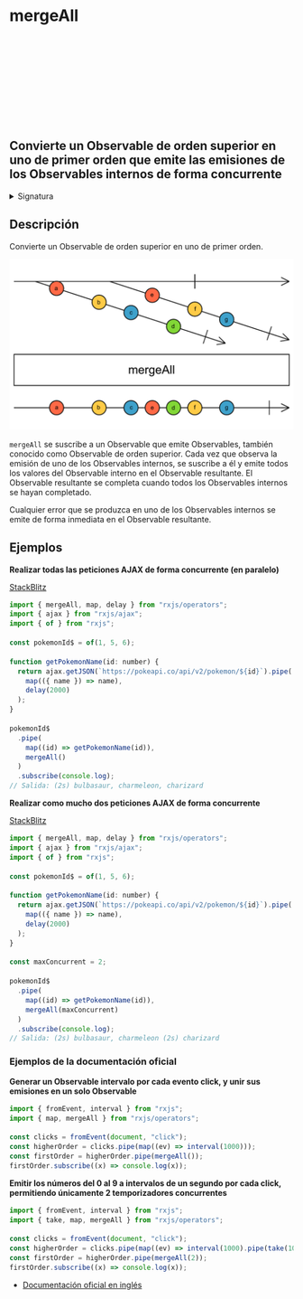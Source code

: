 <div class="page-heading">

# mergeAll

<a target="_blank" href="https://github.com/ReactiveX/rxjs/blob/master/src/internal/operators/mergeAll.ts">
<svg>
  <use xlink:href="/assets/icons/github.svg#github"></use>
</svg>
</a>
</div>

<h2 class="subtitle"> Convierte un Observable de orden superior en uno de primer orden que emite las emisiones de los Observables internos de forma concurrente
</h2>

<details>
<summary>Signatura</summary>

### Firma

`mergeAll<T>(concurrent: number = Number.POSITIVE_INFINITY): OperatorFunction<ObservableInput<T>, T>`

### Parámetros

<table>
<tr><td>concurrent</td><td>Opcional. El valor por defecto es <code>Number.POSITIVE_INFINITY</code>.
El máximo número de Observables internos suscritos concurrentemente.</td></tr>
</table>

### Retorna

`OperatorFunction<ObservableInput<T>, T>`: Un Observable que emite los valores de todos los Observables internos que emita el Observable fuente.

</details>

## Descripción

Convierte un Observable de orden superior en uno de primer orden.

<img src="assets/images/marble-diagrams/join-creation/mergeAll.png" alt="Diagrama de canicas del operador mergeAll">

`mergeAll` se suscribe a un Observable que emite Observables, también conocido como Observable de orden superior. Cada vez que observa la emisión de uno de los Observables internos, se suscribe a él y emite todos los valores del Observable interno en el Observable resultante. El Observable resultante se completa cuando todos los Observables internos se hayan completado.

Cualquier error que se produzca en uno de los Observables internos se emite de forma inmediata en el Observable resultante.

## Ejemplos

**Realizar todas las peticiones AJAX de forma concurrente (en paralelo)**

<a target="_blank" href="https://stackblitz.com/edit/docu-rxjs-mergeall?file=index.ts">StackBlitz</a>

```javascript
import { mergeAll, map, delay } from "rxjs/operators";
import { ajax } from "rxjs/ajax";
import { of } from "rxjs";

const pokemonId$ = of(1, 5, 6);

function getPokemonName(id: number) {
  return ajax.getJSON(`https://pokeapi.co/api/v2/pokemon/${id}`).pipe(
    map(({ name }) => name),
    delay(2000)
  );
}

pokemonId$
  .pipe(
    map((id) => getPokemonName(id)),
    mergeAll()
  )
  .subscribe(console.log);
// Salida: (2s) bulbasaur, charmeleon, charizard
```

**Realizar como mucho dos peticiones AJAX de forma concurrente**

<a target="_blank" href="https://stackblitz.com/edit/docu-rxjs-mergeall-2?file=index.ts">StackBlitz</a>

```javascript
import { mergeAll, map, delay } from "rxjs/operators";
import { ajax } from "rxjs/ajax";
import { of } from "rxjs";

const pokemonId$ = of(1, 5, 6);

function getPokemonName(id: number) {
  return ajax.getJSON(`https://pokeapi.co/api/v2/pokemon/${id}`).pipe(
    map(({ name }) => name),
    delay(2000)
  );
}

const maxConcurrent = 2;

pokemonId$
  .pipe(
    map((id) => getPokemonName(id)),
    mergeAll(maxConcurrent)
  )
  .subscribe(console.log);
// Salida: (2s) bulbasaur, charmeleon (2s) charizard
```

### Ejemplos de la documentación oficial

**Generar un Observable intervalo por cada evento click, y unir sus emisiones en un solo Observable**

```javascript
import { fromEvent, interval } from "rxjs";
import { map, mergeAll } from "rxjs/operators";

const clicks = fromEvent(document, "click");
const higherOrder = clicks.pipe(map((ev) => interval(1000)));
const firstOrder = higherOrder.pipe(mergeAll());
firstOrder.subscribe((x) => console.log(x));
```

**Emitir los números del 0 al 9 a intervalos de un segundo por cada click, permitiendo únicamente 2 temporizadores concurrentes**

```javascript
import { fromEvent, interval } from "rxjs";
import { take, map, mergeAll } from "rxjs/operators";

const clicks = fromEvent(document, "click");
const higherOrder = clicks.pipe(map((ev) => interval(1000).pipe(take(10))));
const firstOrder = higherOrder.pipe(mergeAll(2));
firstOrder.subscribe((x) => console.log(x));
```

- [Documentación oficial en inglés](https://rxjs-dev.firebaseapp.com/api/operators/mergeAll)
